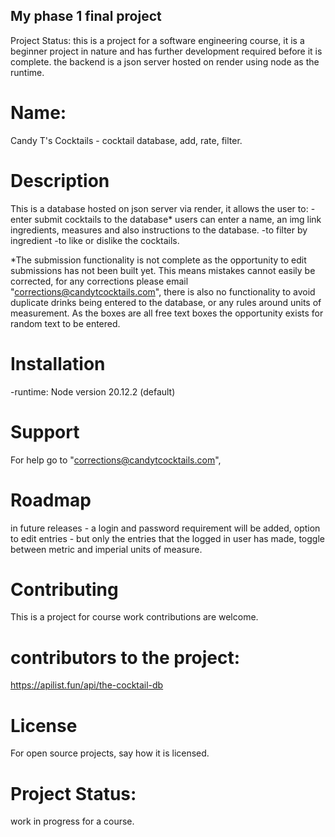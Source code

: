 ## My phase 1 final project

Project Status: this is a project for a software engineering course, it is a beginner project in nature and has further development required before it is complete. the backend is a json server hosted on render using node as the runtime.

# Name:

Candy T's Cocktails - cocktail database, add, rate, filter.

# Description

This is a database hosted on json server via render, it allows the user to:
-enter submit cocktails to the database\*
users can enter a name, an img link ingredients, measures and also instructions to the database.
-to filter by ingredient
-to like or dislike the cocktails.

\*The submission functionality is not complete as the opportunity to edit submissions has not been built yet. This means mistakes cannot easily be corrected, for any corrections please email "corrections@candytcocktails.com", there is also no functionality to avoid duplicate drinks being entered to the database, or any rules around units of measurement. As the boxes are all free text boxes the opportunity exists for random text to be entered.

# Installation

-runtime: Node version 20.12.2 (default)

# Support

For help go to "corrections@candytcocktails.com",

# Roadmap

in future releases - a login and password requirement will be added, option to edit entries - but only the entries that the logged in user has made, toggle between metric and imperial units of measure.

# Contributing

This is a project for course work contributions are welcome.

# contributors to the project:

https://apilist.fun/api/the-cocktail-db

# License

For open source projects, say how it is licensed.

# Project Status:

work in progress for a course.

